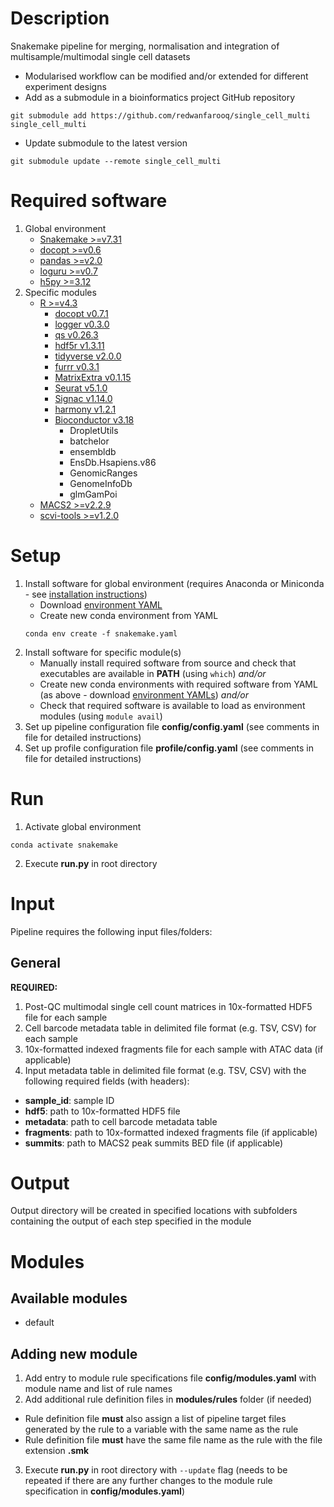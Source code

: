# Description
Snakemake pipeline for merging, normalisation and integration of multisample/multimodal single cell datasets
- Modularised workflow can be modified and/or extended for different experiment designs
- Add as a submodule in a bioinformatics project GitHub repository
```
git submodule add https://github.com/redwanfarooq/single_cell_multi single_cell_multi
```
- Update submodule to the latest version
```
git submodule update --remote single_cell_multi
```

# Required software
1. Global environment
    - [Snakemake >=v7.31](https://snakemake.readthedocs.io/en/stable/getting_started/installation.html)
    - [docopt >=v0.6](https://github.com/docopt/docopt)
    - [pandas >=v2.0](https://pandas.pydata.org/docs/getting_started/install.html)
    - [loguru >=v0.7](https://github.com/Delgan/loguru)
    - [h5py >=3.12](https://docs.h5py.org/en/latest/build.html)
2. Specific modules
    - [R >=v4.3](https://cran.r-project.org)
        * [docopt v0.7.1](https://CRAN.R-project.org/package=docopt)
        * [logger v0.3.0](https://CRAN.R-project.org/package=logger)
        * [qs v0.26.3](https://CRAN.R-project.org/package=qs)
        * [hdf5r v1.3.11](https://CRAN.R-project.org/package=hdf5r)
        * [tidyverse v2.0.0](https://CRAN.R-project.org/package=tidyverse)
        * [furrr v0.3.1](https://CRAN.R-project.org/package=furrr)
        * [MatrixExtra v0.1.15](https://CRAN.R-project.org/package=MatrixExtra)
        * [Seurat v5.1.0](https://CRAN.R-project.org/package=Seurat)
        * [Signac v1.14.0](https://CRAN.R-project.org/package=Signac)
        * [harmony v1.2.1](https://CRAN.R-project.org/package=harmony)
        * [Bioconductor v3.18](https://www.bioconductor.org/install/)
            + DropletUtils
            + batchelor
            + ensembldb
            + EnsDb.Hsapiens.v86
            + GenomicRanges
            + GenomeInfoDb
            + glmGamPoi
    - [MACS2 >=v2.2.9](https://github.com/macs3-project/MACS/wiki/Install-macs2)
    - [scvi-tools >=v1.2.0](https://scvi-tools.org/en/stable/install.html)

# Setup
1. Install software for global environment (requires Anaconda or Miniconda - see [installation instructions](https://conda.io/projects/conda/en/stable/user-guide/install/index.html))
    - Download [environment YAML](/resources/envs/snakemake.yaml)
    - Create new conda environment from YAML
    ```
    conda env create -f snakemake.yaml
    ```
2. Install software for specific module(s)
    - Manually install required software from source and check that executables are available in **PATH** (using `which`) *and/or*
    - Create new conda environments with required software from YAML (as above - download [environment YAMLs](/resources/envs)) *and/or*
    - Check that required software is available to load as environment modules (using `module avail`)
3. Set up pipeline configuration file **config/config.yaml** (see comments in file for detailed instructions)
4. Set up profile configuration file **profile/config.yaml** (see comments in file for detailed instructions)

# Run
1. Activate global environment
```
conda activate snakemake
```
2. Execute **run.py** in root directory

# Input
Pipeline requires the following input files/folders:

## General

**REQUIRED:**

1. Post-QC multimodal single cell count matrices in 10x-formatted HDF5 file for each sample
2. Cell barcode metadata table in delimited file format (e.g. TSV, CSV) for each sample
3. 10x-formatted indexed fragments file for each sample with ATAC data (if applicable)
4. Input metadata table in delimited file format (e.g. TSV, CSV) with the following required fields (with headers):
- **sample_id**: sample ID
- **hdf5**: path to 10x-formatted HDF5 file
- **metadata**: path to cell barcode metadata table
- **fragments**: path to 10x-formatted indexed fragments file (if applicable)
- **summits**: path to MACS2 peak summits BED file (if applicable)

# Output
Output directory will be created in specified locations with subfolders containing the output of each step specified in the module

# Modules

## Available modules
- default

## Adding new module
1. Add entry to module rule specifications file **config/modules.yaml** with module name and list of rule names
2. Add additional rule definition files in **modules/rules** folder (if needed)
- Rule definition file **must** also assign a list of pipeline target files generated by the rule to a variable with the same name as the rule
- Rule definition file **must** have the same file name as the rule with the file extension **.smk**
3. Execute **run.py** in root directory with `--update` flag (needs to be repeated if there are any further changes to the module rule specification in **config/modules.yaml**)